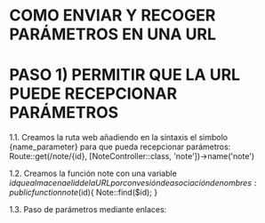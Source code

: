 # COMO ENVIAR Y RECOGER PARÁMETROS EN UNA URL

# PASO 1) PERMITIR QUE LA URL PUEDE RECEPCIONAR PARÁMETROS

1.1. Creamos la ruta web añadiendo en la sintaxis el simbolo {name_parameter} para que pueda recepcionar parámetros:
        Route::get(/note/{id}, [NoteController::class, 'note'])->name('note')

1.2. Creamos la función note con una variable $id que almacena el id de la URL por convesión de asociación de nombres:
        public function note($id){
                Note::find($id);
        }

1.3. Paso de parámetros mediante enlaces:
        <form method="POST" action="{{ route('note.update', $note->id) }}">
